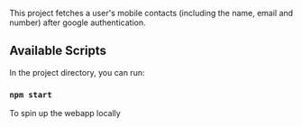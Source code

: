 This project fetches a user's mobile contacts (including the name, email and number) after google authentication.

## Available Scripts

In the project directory, you can run:

### `npm start`

To spin up the webapp locally

